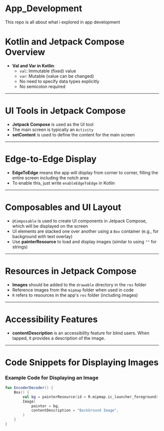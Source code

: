 # **App_Development**
This repo is all about what i explored in app development

# Kotlin and Jetpack Compose Overview

- **Val and Var in Kotlin**:
  - `val`: Immutable (fixed) value
  - `var`: Mutable (value can be changed)
  - No need to specify data types explicitly
  - No semicolon required

---

# UI Tools in Jetpack Compose

- **Jetpack Compose** is used as the UI tool
- The main screen is typically an `Activity`
- **setContent** is used to define the content for the main screen

---

# Edge-to-Edge Display

- **EdgeToEdge** means the app will display from corner to corner, filling the entire screen including the notch area
- To enable this, just write `enableEdgeToEdge` in Kotlin

---

# Composables and UI Layout

- `@Composable` is used to create UI components in Jetpack Compose, which will be displayed on the screen
- UI elements are stacked one over another using a `Box` container (e.g., for background with text overlay)
- Use **painterResource** to load and display images (similar to using `""` for strings)

---

# Resources in Jetpack Compose

- **Images** should be added to the `drawable` directory in the `res` folder
- Reference images from the `mipmap` folder when used in code
- `R` refers to resources in the app's `res` folder (including images)

---

# Accessibility Features

- **contentDescription** is an accessibility feature for blind users. When tapped, it provides a description of the image.

---

# Code Snippets for Displaying Images

### Example Code for Displaying an Image

```kotlin
fun EncoderDecoder() {
    Box() {
        val bg = painterResource(id = R.mipmap.ic_launcher_foreground)
        Image(
            painter = bg,
            contentDescription = "BackGround Image",
        )
    }
}
